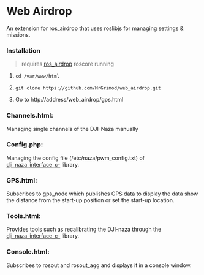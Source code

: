 # Web Airdrop

An extension for ros_airdrop that uses roslibjs for managing settings & missions.

### Installation

   > requires [ros_airdrop](https://github.com/mrGrimod/ros_airdrop) roscore running

1. `cd /var/www/html` <br>

2. `git clone https://github.com/MrGrimod/web_airdrop.git` <br>

3. Go to http://address/web_airdrop/gps.html


### Channels.html:

Managing single channels of the DJI-Naza manually

### Config.php:

Managing the config file (/etc/naza/pwm_config.txt) of [dji_naza_interface_c-](https://github.com/MrGrimod/dji_naza_interface_c-) library.

### GPS.html:

Subscribes to gps_node which publishes GPS data to display the data show the distance from the start-up position or set the start-up location.

### Tools.html:

Provides tools such as recalibrating the DJI-naza through the [dji_naza_interface_c-](https://github.com/MrGrimod/dji_naza_interface_c-) library.

### Console.html:

Subscribes to rosout and rosout_agg and displays it in a console window.
